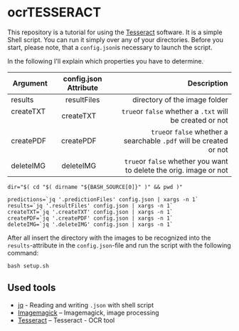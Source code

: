 # ocrTESSERACT

This repository is a tutorial for using the [Tesseract](https://github.com/tesseract-ocr/tesseract) software. It is a simple Shell script. You can run it simply over any of your directories. Before you start, please note, that a `config.json`is necessary to launch the script.

In the following I'll explain which properties you have to determine.

| Argument | config.json Attribute | Description  |
| ------------- |:-------------:| -----:|
| results      | resultFiles | directory of the image folder |
| createTXT      | createTXT      | `true`or `false` whether a `.txt` will be created or not|
| createPDF | createPDF      | `true`or `false` whether a searchable `.pdf` will be created or not|
| deleteIMG | deleteIMG      | `true`or `false` whether you want to delete the orig. image or not|

```shell
dir="$( cd "$( dirname "${BASH_SOURCE[0]}" )" && pwd )"

predictions=`jq '.predictionFiles' config.json | xargs -n 1`
results=`jq '.resultFiles' config.json | xargs -n 1`
createTXT=`jq '.createTXT' config.json | xargs -n 1`
createPDF=`jq '.createPDF' config.json | xargs -n 1`
deleteIMG=`jq '.deleteIMG' config.json | xargs -n 1`
```

After all insert the directory with the images to be recognized into the `results`-attribute in the `config.json`-file and run the script with the following command:

```shell
bash setup.sh
```

## Used tools

* [jq](https://github.com/stedolan/jq) - Reading and writing `.json` with shell script
* [Imagemagick](https://github.com/ImageMagick/ImageMagick/) – Imagemagick, image processing
* [Tesseract](https://github.com/tesseract-ocr/tesseract) – Tesseract - OCR tool
